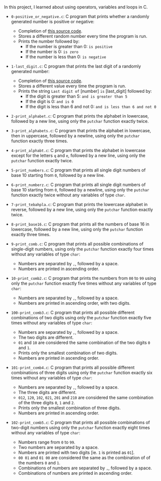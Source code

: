 In this project, I learned about using operators, variables and loops in C.

* `0-positive_or_negative.c`: C program that prints whether a randomly generated number is positive or negative:
  * Completion of [this source code](https://github.com/holbertonschool/0x01.c/blob/master/0-positive_or_negative_c).
  * Stores a different random number every time the program is run.
  * Prints the number followed by:
    * If the number is greater than 0: `is positive`
    * If the number is 0: `is zero`
    * If the number is less than 0: `is negative`

* `1-last_digit.c`: C program that prints the last digit of a randomly generated number:
  * Completion of [this source code](https://github.com/holbertonschool/0x01.c/blob/master/1-last_digit_c).
  * Stores a different value every time the program is run.
  * Prints the string `Last digit of` [number] `is` [last_digit] followed by:
    * If the digit is greater than 5: `and is greater than 5`
    * If the digit is 0: `and is 0`
    * If the digit is less than 6 and not 0: `and is less than 6 and not 0`

* `2-print_alphabet.c`: C program that prints the alphabet in lowercase, followed by a new line, using only the `putchar` function exactly twice.
* `3-print_alphabets.c`: C program that prints the alphabet in lowercase, then in uppercase, followed by a newline, using only the `putchar` function exactly three times.
* `4-print_alphabt.c`: C program that prints the alphabet in lowercase except for the letters `q` and `e`, followed by a new line, using only the `putchar` function exactly twice.
* `5-print_numbers.c`: C program that prints all single digit numbers of base 10 starting from `0`, followed by a new line.
* `6-print_numberz.c`: C program that prints all single digit numbers of base 10 starting from `0`, followed by a newline, using only the `putchar` function exactly twice without any variables of type `char`.
* `7-print_tebahpla.c`: C program that prints the lowercase alphabet in reverse, followed by a new line, using only the `putchar` function exactly twice.
* `8-print_base16.c`: C program that prints all the numbers of base 16 in lowercase, followed by a new line, using only the `putchar` function exactly three times.
* `9-print_comb.c`: C program that prints all possible combinations of single-digit numbers, using only the `putchar` function exactly four times without any variables of type `char`:
  * Numbers are separated by `,`, followed by a space.
  * Numbers are printed in ascending order.

* `10-print_comb2.c`: C program that prints the numbers from `00` to `99` using only the `putchar` function exactly five times without any variables of type `char`:
  * Numbers are separated by `,`, followed by a space.
  * Numbers are printed in ascending order, with two digits.

* `100-print_comb3.c`: C program that prints all possible different combinations of two digits using only the `putchar` function exactly five times without any variables of type `char`:
  * Numbers are separated by `,`, followed by a space.
  * The two digits are different.
  * `01` and `10` are considered the same combination of the two digits `0` and `1`.
  * Prints only the smallest combination of two digits.
  * Numbers are printed in ascending order.

* `101-print_comb4.c`: C program that prints all possible different combinations of three digits using only the `putchar` function exactly six times without any variables of type `char`:
  * Numbers are separated by `,`, followed by a space.
  * The three digits are different.
  * `012`, `120`, `102`, `021`, `201` and `210` are considered the same combination of the three digits `0`, `1` and `2`.
  * Prints only the smallest combination of three digits.
  * Numbers are printed in ascending order.

* `102-print_comb5.c`: C program that prints all possible combinations of two-digit numbers using only the `putchar` function exactly eight times without any variables of type `char`:
  * Numbers range from `0` to `99`.
  * Two numbers are separated by a space.
  * Numbers are printed with two digits [ie. `1` is printed as `01`].
  * `00 01` and `01 00` are considered the same as the combination of of the numbers `0` and `1`.
  * Combinations of numbers are separated by `,`, followed by a space.
  * Combinations of numbers are printed in ascending order.
